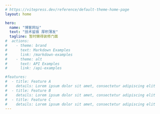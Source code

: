 ```yaml
---
# https://vitepress.dev/reference/default-theme-home-page
layout: home

hero:
  name: "博客网址"
  text: "技术留痕 厚积薄发"
  tagline: 暂时懒得装修门面
#  actions:
#    - theme: brand
#      text: Markdown Examples
#      link: /markdown-examples
#    - theme: alt
#      text: API Examples
#      link: /api-examples

#features:
#  - title: Feature A
#    details: Lorem ipsum dolor sit amet, consectetur adipiscing elit
#  - title: Feature B
#    details: Lorem ipsum dolor sit amet, consectetur adipiscing elit
#  - title: Feature C
#    details: Lorem ipsum dolor sit amet, consectetur adipiscing elit
---
```


